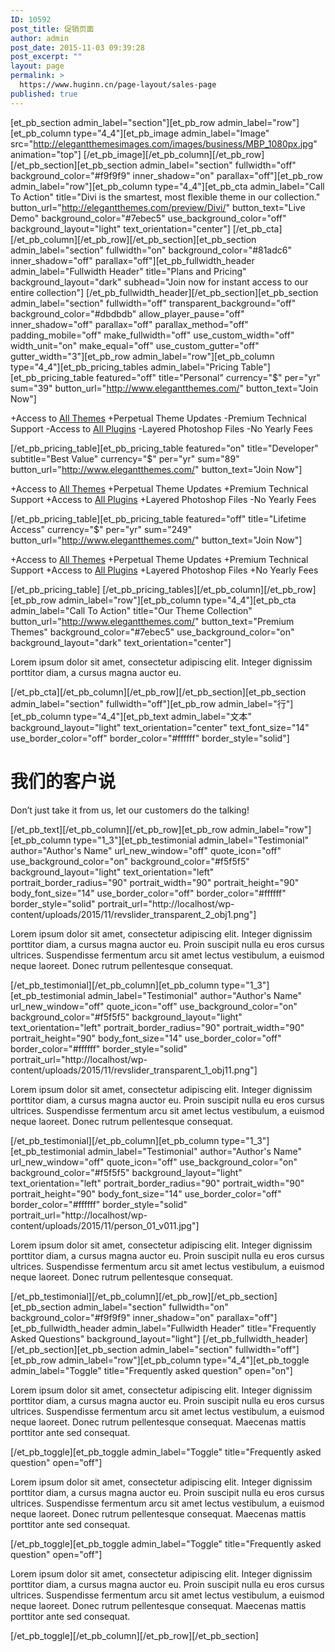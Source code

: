 ```yaml
---
ID: 10592
post_title: 促销页面
author: admin
post_date: 2015-11-03 09:39:28
post_excerpt: ""
layout: page
permalink: >
  https://www.huginn.cn/page-layout/sales-page
published: true
---
```

[et_pb_section admin_label="section"][et_pb_row admin_label="row"][et_pb_column type="4_4"][et_pb_image admin_label="Image" src="http://elegantthemesimages.com/images/business/MBP_1080px.jpg" animation="top"] [/et_pb_image][/et_pb_column][/et_pb_row][/et_pb_section][et_pb_section admin_label="section" fullwidth="off" background_color="#f9f9f9" inner_shadow="on" parallax="off"][et_pb_row admin_label="row"][et_pb_column type="4_4"][et_pb_cta admin_label="Call To Action" title="Divi is the smartest, most flexible theme in our collection." button_url="http://elegantthemes.com/preview/Divi/" button_text="Live Demo" background_color="#7ebec5" use_background_color="off" background_layout="light" text_orientation="center"] [/et_pb_cta][/et_pb_column][/et_pb_row][/et_pb_section][et_pb_section admin_label="section" fullwidth="on" background_color="#81adc6" inner_shadow="off" parallax="off"][et_pb_fullwidth_header admin_label="Fullwidth Header" title="Plans and Pricing" background_layout="dark" subhead="Join now for instant access to our entire collection"] [/et_pb_fullwidth_header][/et_pb_section][et_pb_section admin_label="section" fullwidth="off" transparent_background="off" background_color="#dbdbdb" allow_player_pause="off" inner_shadow="off" parallax="off" parallax_method="off" padding_mobile="off" make_fullwidth="off" use_custom_width="off" width_unit="on" make_equal="off" use_custom_gutter="off" gutter_width="3"][et_pb_row admin_label="row"][et_pb_column type="4_4"][et_pb_pricing_tables admin_label="Pricing Table"] [et_pb_pricing_table featured="off" title="Personal" currency="$" per="yr" sum="39" button_url="http://www.elegantthemes.com/" button_text="Join Now"]

+Access to <a href="http://elegantthemes.com/preview/Divi/join/#">All Themes</a>
+Perpetual Theme Updates
-Premium Technical Support
-Access to <a href="http://elegantthemes.com/preview/Divi/join/#">All Plugins</a>
-Layered Photoshop Files
-No Yearly Fees

[/et_pb_pricing_table][et_pb_pricing_table featured="on" title="Developer" subtitle="Best Value" currency="$" per="yr" sum="89" button_url="http://www.elegantthemes.com/" button_text="Join Now"]

+Access to <a href="http://elegantthemes.com/preview/Divi/join/#">All Themes</a>
+Perpetual Theme Updates
+Premium Technical Support
+Access to <a href="http://elegantthemes.com/preview/Divi/join/#">All Plugins</a>
+Layered Photoshop Files
-No Yearly Fees

[/et_pb_pricing_table][et_pb_pricing_table featured="off" title="Lifetime Access" currency="$" per="yr" sum="249" button_url="http://www.elegantthemes.com/" button_text="Join Now"]

+Access to <a href="http://elegantthemes.com/preview/Divi/join/#">All Themes</a>
+Perpetual Theme Updates
+Premium Technical Support
+Access to <a href="http://elegantthemes.com/preview/Divi/join/#">All Plugins</a>
+Layered Photoshop Files
+No Yearly Fees

[/et_pb_pricing_table] [/et_pb_pricing_tables][/et_pb_column][/et_pb_row][et_pb_row admin_label="row"][et_pb_column type="4_4"][et_pb_cta admin_label="Call To Action" title="Our Theme Collection" button_url="http://www.elegantthemes.com/" button_text="Premium Themes" background_color="#7ebec5" use_background_color="on" background_layout="dark" text_orientation="center"]

Lorem ipsum dolor sit amet, consectetur adipiscing elit. Integer dignissim porttitor diam, a cursus magna auctor eu.

[/et_pb_cta][/et_pb_column][/et_pb_row][/et_pb_section][et_pb_section admin_label="section" fullwidth="off"][et_pb_row admin_label="行"][et_pb_column type="4_4"][et_pb_text admin_label="文本" background_layout="light" text_orientation="center" text_font_size="14" use_border_color="off" border_color="#ffffff" border_style="solid"]
<h1>我们的客户说</h1>
Don’t just take it from us, let our customers do the talking!

[/et_pb_text][/et_pb_column][/et_pb_row][et_pb_row admin_label="row"][et_pb_column type="1_3"][et_pb_testimonial admin_label="Testimonial" author="Author's Name" url_new_window="off" quote_icon="off" use_background_color="on" background_color="#f5f5f5" background_layout="light" text_orientation="left" portrait_border_radius="90" portrait_width="90" portrait_height="90" body_font_size="14" use_border_color="off" border_color="#ffffff" border_style="solid" portrait_url="http://localhost/wp-content/uploads/2015/11/revslider_transparent_2_obj1.png"]

Lorem ipsum dolor sit amet, consectetur adipiscing elit. Integer dignissim porttitor diam, a cursus magna auctor eu. Proin suscipit nulla eu eros cursus ultrices. Suspendisse fermentum arcu sit amet lectus vestibulum, a euismod neque laoreet. Donec rutrum pellentesque consequat.

[/et_pb_testimonial][/et_pb_column][et_pb_column type="1_3"][et_pb_testimonial admin_label="Testimonial" author="Author's Name" url_new_window="off" quote_icon="off" use_background_color="on" background_color="#f5f5f5" background_layout="light" text_orientation="left" portrait_border_radius="90" portrait_width="90" portrait_height="90" body_font_size="14" use_border_color="off" border_color="#ffffff" border_style="solid" portrait_url="http://localhost/wp-content/uploads/2015/11/revslider_transparent_1_obj11.png"]

Lorem ipsum dolor sit amet, consectetur adipiscing elit. Integer dignissim porttitor diam, a cursus magna auctor eu. Proin suscipit nulla eu eros cursus ultrices. Suspendisse fermentum arcu sit amet lectus vestibulum, a euismod neque laoreet. Donec rutrum pellentesque consequat.

[/et_pb_testimonial][/et_pb_column][et_pb_column type="1_3"][et_pb_testimonial admin_label="Testimonial" author="Author's Name" url_new_window="off" quote_icon="off" use_background_color="on" background_color="#f5f5f5" background_layout="light" text_orientation="left" portrait_border_radius="90" portrait_width="90" portrait_height="90" body_font_size="14" use_border_color="off" border_color="#ffffff" border_style="solid" portrait_url="http://localhost/wp-content/uploads/2015/11/person_01_v011.jpg"]

Lorem ipsum dolor sit amet, consectetur adipiscing elit. Integer dignissim porttitor diam, a cursus magna auctor eu. Proin suscipit nulla eu eros cursus ultrices. Suspendisse fermentum arcu sit amet lectus vestibulum, a euismod neque laoreet. Donec rutrum pellentesque consequat.

[/et_pb_testimonial][/et_pb_column][/et_pb_row][/et_pb_section][et_pb_section admin_label="section" fullwidth="on" background_color="#f9f9f9" inner_shadow="on" parallax="off"][et_pb_fullwidth_header admin_label="Fullwidth Header" title="Frequently Asked Questions" background_layout="light"] [/et_pb_fullwidth_header][/et_pb_section][et_pb_section admin_label="section" fullwidth="off"][et_pb_row admin_label="row"][et_pb_column type="4_4"][et_pb_toggle admin_label="Toggle" title="Frequently asked question" open="on"]

Lorem ipsum dolor sit amet, consectetur adipiscing elit. Integer dignissim porttitor diam, a cursus magna auctor eu. Proin suscipit nulla eu eros cursus ultrices. Suspendisse fermentum arcu sit amet lectus vestibulum, a euismod neque laoreet. Donec rutrum pellentesque consequat. Maecenas mattis porttitor ante sed consequat.

[/et_pb_toggle][et_pb_toggle admin_label="Toggle" title="Frequently asked question" open="off"]

Lorem ipsum dolor sit amet, consectetur adipiscing elit. Integer dignissim porttitor diam, a cursus magna auctor eu. Proin suscipit nulla eu eros cursus ultrices. Suspendisse fermentum arcu sit amet lectus vestibulum, a euismod neque laoreet. Donec rutrum pellentesque consequat. Maecenas mattis porttitor ante sed consequat.

[/et_pb_toggle][et_pb_toggle admin_label="Toggle" title="Frequently asked question" open="off"]

Lorem ipsum dolor sit amet, consectetur adipiscing elit. Integer dignissim porttitor diam, a cursus magna auctor eu. Proin suscipit nulla eu eros cursus ultrices. Suspendisse fermentum arcu sit amet lectus vestibulum, a euismod neque laoreet. Donec rutrum pellentesque consequat. Maecenas mattis porttitor ante sed consequat.

[/et_pb_toggle][/et_pb_column][/et_pb_row][/et_pb_section]